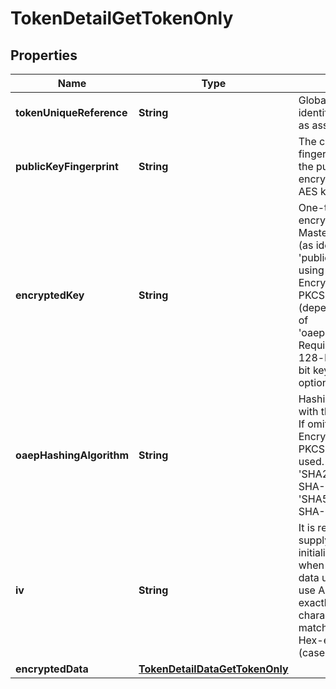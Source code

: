 

# TokenDetailGetTokenOnly


## Properties

Name | Type | Description | Notes
------------ | ------------- | ------------- | -------------
**tokenUniqueReference** | **String** | Globally unique identifier for the Token, as assigned by MDES.  |  [optional]
**publicKeyFingerprint** | **String** | The certificate fingerprint identifying the public key used to encrypt the ephemeral AES key.  |  [optional]
**encryptedKey** | **String** | One-time use AES key encrypted by the MasterCard public key (as identified by &#39;publicKeyFingerprint&#39;) using the OAEP or RSA Encryption Standard PKCS #1 v1.5 scheme (depending on the value of &#39;oaepHashingAlgorithm&#39;. Requirement is for a 128-bit key (with 256-bit key supported as an option).  |  [optional]
**oaepHashingAlgorithm** | **String** | Hashing algorithm used with the OAEP scheme. If omitted, then the RSA Encryption Standard PKCS #1 v1.5 will be used. Must be either &#39;SHA256&#39; (Use the SHA-256 algorithm) or &#39;SHA512&#39; (Use the SHA-512 algorithm).  |  [optional]
**iv** | **String** | It is recommended to supply a random initialization vector when encrypting the data using the one-time use AES key. Must be exactly 16 bytes (32 character hex string) to match the block size. Hex-encoded data (case-insensitive).  |  [optional]
**encryptedData** | [**TokenDetailDataGetTokenOnly**](TokenDetailDataGetTokenOnly.md) |  |  [optional]



